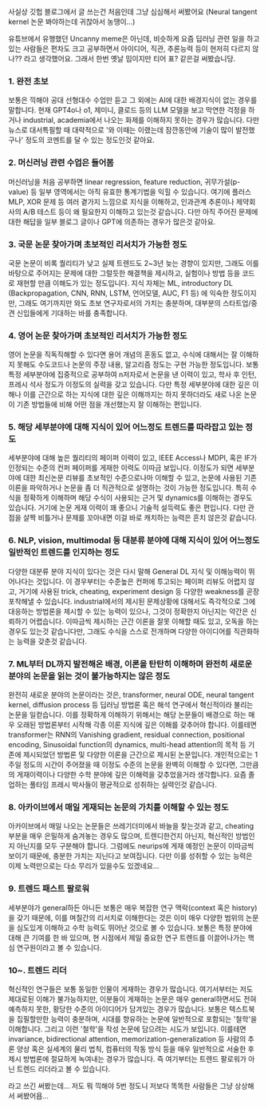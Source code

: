 사실상 깃헙 블로그에서 글 쓰는건 처음인데 그냥 심심해서 써봤어요 (Neural tangent kernel 논문 봐야하는데 귀찮아서 농땡이...)

유튜브에서 유행했던 Uncanny meme은 아닌데, 비슷하게 요즘 딥러닝 관련 일을 하고 있는 사람들은 편차도 크고 공부하면서 아이디어, 직관, 추론능력 등이 현저히 다르지 않나?? 라고 생각했어요. 그래서 한번 옛날 밈이지만 티어 표? 같은걸 써봤습니당.

### 1. 완전 초보

보통은 끽해야 공대 선형대수 수업만 듣고 그 외에는 AI에 대한 배경지식이 없는 경우를 말합니다. 현재 GPT4o나 o1, 제미니, 클로드 등의 LLM 모델을 보고 막연한 걱정을 하거나 industrial, academia에서 나오는 화제를 이해하지 못하는 경우가 많습니다. 다만 뉴스로 대서특필할 때 대략적으로 '와 이때는 이랬는데 잠깐동안에 기술이 많이 발전했구나' 정도의 코멘트를 달 수 있는 정도인것 같아요.

### 2. 머신러닝 관련 수업은 들어봄

머신러닝을 처음 공부하면 linear regression, feature reduction, 귀무가설(p-value) 등 일부 영역에서는 아직 유효한 통계기법을 익힐 수 있습니다. 여기에 플러스 MLP, XOR 문제 등 여러 곁가지 느낌으로 지식을 이해하고, 인과관계 추론이나 제약회사의 A/B 테스트 등이 왜 필요한지 이해하고 있는것 같습니다. 다만 아직 주어진 문제에 대한 해답을 일부 블로그 글이나 GPT에 의존하는 경우가 많은것 같아요.

### 3. 국문 논문 찾아가며 초보적인 리서치가 가능한 정도

국문 논문이 비록 퀄리티가 낮고 실제 트렌드도 2~3년 늦는 경향이 있지만, 그래도 이를 바탕으로 주어지는 문제에 대한 그럴듯한 해결책을 제시하고, 실험이나 방법 등을 코드로 재현할 만큼 이해도가 있는 정도입니다. 지식 자체는 ML, introductory DL (Backpropagation, CNN, RNN, LSTM, 언어모델, AUC, F1 등) 에 익숙한 정도이지만, 그래도 여기까지만 와도 초보 연구자로서의 가치는 충분하며, 대부분의 스타트업/중견 신입들에게 기대하는 바를 충족합니다. 

### 4. 영어 논문 찾아가며 초보적인 리서치가 가능한 정도

영어 논문을 직독직해할 수 있다면 용어 개념의 혼동도 없고, 수식에 대해서는 잘 이해하지 못해도 수도코드나 논문의 주장 내용, 알고리즘 정도는 구현 가능한 정도입니다. 보통 특정 세부분야에 집중적으로 공부하여 n저자로서 논문을 낸 이력이 있고, 학사 후 인턴, 프레시 석사 정도가 이정도의 실력을 갖고 있습니다. 다만 특정 세부분야에 대한 깊은 이해나 이를 근간으로 하는 지식에 대한 깊은 이해까지는 하지 못하더라도 새로 나온 논문이 기존 방법들에 비해 어떤 점을 개선했는지 잘 이해하는 편입니다.

### 5. 해당 세부분야에 대해 지식이 있어 어느정도 트렌드를 따라잡고 있는 정도

세부분야에 대해 높은 퀄리티의 페이퍼 이력이 있고, IEEE Access나 MDPI, 혹은 IF가 인정되는 수준의 컨퍼 페이퍼를 게재한 이력도 이따금 보입니다. 이정도가 되면 세부분야에 대한 최신논문 리뷰를 초보적인 수준으로나마 이해할 수 있고, 논문에 사용된 기존 이론을 파악하거나 논문을 좀 더 직관적으로 설명하는 것이 가능한 정도입니다. 특히 수식을 정확하게 이해하며 해당 수식이 사용되는 근거 및 dynamics를 이해하는 경우도 있습니다. 거기에 논문 게재 이력이 꽤 좋으니 기술적 설득력도 좋은 편입니다. 다만 관점을 살짝 비틀거나 문제를 꼬아내면 이걸 바로 캐치하는 능력은 흔치 않은것 같습니다.

### 6. NLP, vision, multimodal 등 대분류 분야에 대해 지식이 있어 어느정도 일반적인 트렌드를 인지하는 정도

다양한 대분류 분야 지식이 있다는 것은 다시 말해 General DL 지식 및 이해능력이 뛰어나다는 것입니다. 이 경우부터는 수준높은 컨퍼에 투고되는 페이퍼 리뷰도 어렵지 않고, 거기에 사용된 trick, cheating, experiment design 등 다양한 weakness를 곧장 포착해낼 수 있습니다. industrial에서의 제시된 문제상황에 대해서도 즉각적으로 그에 대응하는 방법론을 제시할 수 있는 능력이 있으나, 그것이 정확한지 아닌지는 약간은 신뢰하기 어렵습니다. 이따금씩 제시하는 근간 이론을 잘못 이해할 때도 있고, 오독을 하는 경우도 있는것 같습니다만, 그래도 수식을 스스로 전개하며 다양한 아이디어를 직관화하는 능력을 갖춘것 같습니다.

### 7. ML부터 DL까지 발전해온 배경, 이론을 탄탄히 이해하며 완전히 새로운 분야의 논문을 읽는 것이 불가능하지는 않은 정도

완전히 새로운 분야의 논문이라는 것은, transformer, neural ODE, neural tangent kernel, diffusion process 등 딥러닝 방법론 혹은 해석 연구에서 혁신적이라 불리는 논문을 일컫습니다. 이를 정확하게 이해하기 위해서는 해당 논문들이 배경으로 하는 매우 오래된 방법론부터 시작해 각종 이론 지식에 깊은 이해를 갖추어야 합니다. 이를테면 transformer는 RNN의 Vanishing gradient, residual connection, positional encoding, Sinusoidal function의 dynamics, multi-head attention의 목적 등 기존에 제시되었던 방법론 및 다양한 이론을 근간으로 제시된 논문입니다. 개인적으로는 1주일 정도의 시간이 주어졌을 때 이정도 수준의 논문을 완벽히 이해할 수 있다면, 그만큼의 게재이력이나 다양한 수학 분야에 깊은 이해력을 갖추었을거라 생각합니다. 요즘 졸업하는 풀타임 프레시 박사들이 평균적으로 성취하는 실력인것 같습니다.

### 8. 아카이브에서 매일 게재되는 논문의 가치를 이해할 수 있는 정도

아카이브에서 매일 나오는 논문들은 쓰레기더미에서 바늘을 찾는것과 같고, cheating 부분을 매우 은밀하게 숨겨놓는 경우도 많으며, 트렌디한건지 아닌지, 혁신적인 방법인지 아닌지를 모두 구분해야 합니다. 그럼에도 neurips에 게재 예정인 논문이 이따금씩 보이기 때문에, 충분한 가치는 지닌다고 보여집니다. 다만 이를 성취할 수 있는 능력은 이제 노력만으로는 다소 무리가 있을수도 있겠네요...

### 9. 트렌드 패스트 팔로워

세부분야가 general하든 아니든 보통은 매우 복잡한 연구 맥락(context 혹은 history)을 갖기 때문에, 이를 며칠간의 리서치로 이해한다는 것은 이미 매우 다양한 범위의 논문을 심도있게 이해하고 수학 능력도 뛰어난 것으로 볼 수 있습니다. 보통은 특정 분야에 대해 큰 기여를 한 바 있으며, 현 시점에서 제일 중요한 연구 트렌드를 이끌어나가는 핵심 연구원이라고 볼 수 있습니다.

### 10~. 트렌드 리더

혁신적인 연구들은 보통 동일한 인물이 게재하는 경우가 많습니다. 여기서부터는 저도 제대로된 이해가 불가능하지만, 이분들이 게재하는 논문은 매우 general하면서도 전혀 예측하지 못한, 황당한 수준의 아이디어가 담겨있는 경우가 많습니다. 보통은 텍스트북을 집필할만한 능력이 충분하며, 시대를 향유하는 논문에 일반적으로 포함되는 '철학'을 이해합니다. 그리고 이런 '철학'을 작성 논문에 담으려는 시도가 보입니다. 이를테면 invariance, bidirectional attention, memorization-generalization 등 사람의 추론 양상 혹은 실세계의 물리 법칙, 컴퓨터의 작동 방식 등을 매우 일반적으로 서술한 후 제시 방법론에 절묘하게 녹여내는 경우가 많습니다. 즉 여기부터는 트렌드 팔로워가 아닌 트렌드 리더라고 볼 수 있습니다.

라고 쓰긴 써봤는데... 저도 뭐 끽해야 5번 정도니 저보다 똑똑한 사람들은 그냥 상상해서 써봤어욥...
